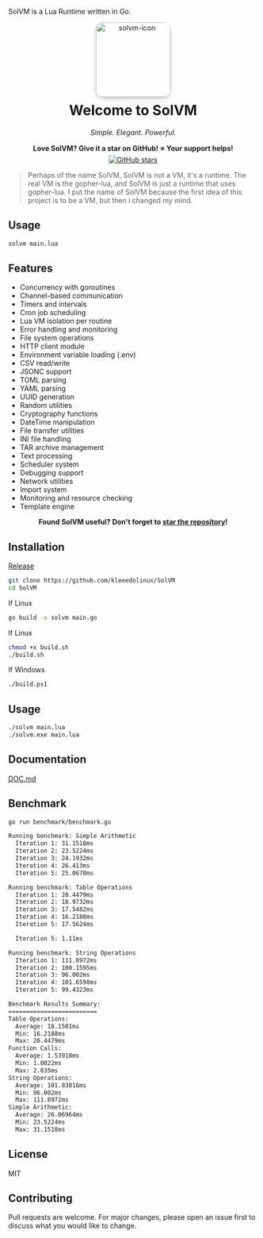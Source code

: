 SolVM is a Lua Runtime written in Go.
<div align="center">
  <img src="https://github.com/user-attachments/assets/420980fd-902e-4167-b8ba-b9ad8cb2b50c" alt="solvm-icon" width="150" style="border-radius: 15px; box-shadow: 0 4px 10px rgba(0,0,0,0.2);" />
  <h1 style="margin-top: 10px;">Welcome to SolVM</h1>
  <p><em>Simple. Elegant. Powerful.</em></p>
</div>
<p align="center">
  <strong>Love SolVM? Give it a star on GitHub! ⭐ Your support helps!</strong><br/>
  <a href="https://github.com/kleeedolinux/solvm">
    <img src="https://img.shields.io/github/stars/kleeedolinux/solvm?style=social" alt="GitHub stars">
  </a>
</p>

> Perhaps of the name SolVM, SolVM is not a VM, it's a runtime. The real VM is the gopher-lua, and SolVM is just a runtime that uses gopher-lua. I put the name of SolVM because the first idea of this project is to be a VM, but then i changed my mind.

## Usage

```bash
solvm main.lua
```

## Features
- Concurrency with goroutines  
- Channel-based communication  
- Timers and intervals  
- Cron job scheduling  
- Lua VM isolation per routine  
- Error handling and monitoring  
- File system operations  
- HTTP client module  
- Environment variable loading (.env)  
- CSV read/write  
- JSONC support  
- TOML parsing  
- YAML parsing  
- UUID generation  
- Random utilities  
- Cryptography functions  
- DateTime manipulation  
- File transfer utilities  
- INI file handling  
- TAR archive management  
- Text processing  
- Scheduler system  
- Debugging support  
- Network utilities  
- Import system  
- Monitoring and resource checking  
- Template engine  


<p align="center">
  <strong>Found SolVM useful? Don't forget to <a href="https://github.com/kleeedolinux/solvm">star the repository</a>!</strong>
</p>


## Installation
[Release](https://github.com/kleeedolinux/SolVM/releases)
```bash
git clone https://github.com/kleeedolinux/SolVM
cd SolVM
```

If Linux
```bash
go build -o solvm main.go
```

If Linux
```bash
chmod +x build.sh
./build.sh
```

If Windows
```bash
./build.ps1
```

## Usage
```bash
./solvm main.lua
./solvm.exe main.lua
```

## Documentation
[DOC.md](DOC.md)

## Benchmark
```bash
go run benchmark/benchmark.go
```
```bash
Running benchmark: Simple Arithmetic       
  Iteration 1: 31.1518ms
  Iteration 2: 23.5224ms
  Iteration 3: 24.1932ms
  Iteration 4: 26.413ms
  Iteration 5: 25.0678ms

Running benchmark: Table Operations        
  Iteration 1: 20.4479ms
  Iteration 2: 18.9732ms
  Iteration 3: 17.5482ms
  Iteration 4: 16.2188ms
  Iteration 5: 17.5624ms

  Iteration 5: 1.11ms

Running benchmark: String Operations       
  Iteration 1: 111.8972ms
  Iteration 2: 100.1595ms
  Iteration 3: 96.002ms
  Iteration 4: 101.6598ms
  Iteration 5: 99.4323ms

Benchmark Results Summary:
=========================
Table Operations:
  Average: 18.1501ms
  Min: 16.2188ms
  Max: 20.4479ms
Function Calls:
  Average: 1.53918ms
  Min: 1.0022ms
  Max: 2.035ms
String Operations:
  Average: 101.83016ms
  Min: 96.002ms
  Max: 111.8972ms
Simple Arithmetic:
  Average: 26.06964ms
  Min: 23.5224ms
  Max: 31.1518ms
```	

## License
MIT

## Contributing
Pull requests are welcome. For major changes, please open an issue first to discuss what you would like to change.
